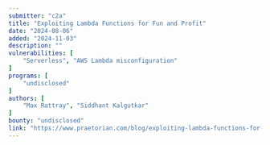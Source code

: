 ```yaml
---
submitter: "c2a"
title: "Exploiting Lambda Functions for Fun and Profit"
date: "2024-08-06"
added: "2024-11-03"
description: ""
vulnerabilities: [
    "Serverless", "AWS Lambda misconfiguration"
]
programs: [
    "undisclosed"
]
authors: [
    "Max Rattray", "Siddhant Kalgutkar"
]
bounty: "undisclosed"
link: "https://www.praetorian.com/blog/exploiting-lambda-functions-for-fun-and-profit/"
---
```




